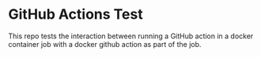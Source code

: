# GitHub Actions Test

This repo tests the interaction between running a GitHub action in a docker container job with a docker github action as part of the job.
